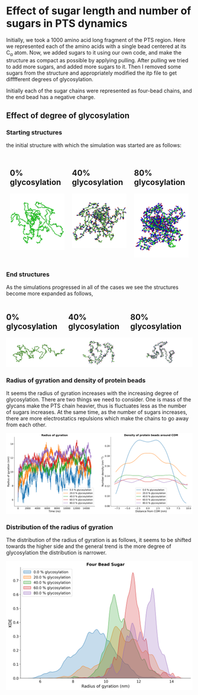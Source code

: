 # Effect of sugar length and number of sugars in PTS dynamics

Initially, we took a 1000 amino acid long fragment of the PTS region. Here we represented each of the amino acids with a single bead centered at its C<sub>&alpha;</sub> atom. Now, we added sugars to it using our own code, and make the structure as compact as possible by applying pulling. After pulling we tried to add more sugars, and added more sugars to it. Then I removed some sugars from the structure and appropriately modified the itp file to get difffferent degrees of glycosylation.

Initially each of the sugar chains were represented as four-bead chains, and the end bead has a negative charge.

## Effect of degree of glycosylation

### __Starting structures__

the initial structure with which the simulation was started are as follows:

<div style="display: flex;">
    <div style="flex: 33.33%; padding: 10px;">
        <h2>0% glycosylation</h2>
        <img src="GLY.DEGREE/sugar_0.00.png" alt="Image 1" style="width: 100%;">
    </div>
    <div style="flex: 33.33%; padding: 10px;">
        <h2>40% glycosylation</h2>
        <img src="GLY.DEGREE/sugar_0.40.png" alt="Image 2" style="width: 100%;">
    </div>
    <div style="flex: 33.33%; padding: 10px;">
        <h2>80% glycosylation</h2>
        <img src="GLY.DEGREE/sugar_0.80.png" alt="Image 3" style="width: 100%;">
    </div>
</div>


### __End structures__

As the simulations progressed in all of the cases we see the structures become more expanded as follows,

<div style="display: flex; justify-content: space-between;">
    <div>
        <h2>0% glycosylation</h2>
        <img src="GLY.DEGREE/sugar_0.00_last.png" alt="Image 1" style="width: 100%;">
    </div>
    <div>
        <h2>40% glycosylation</h2>
        <img src="GLY.DEGREE/sugar_0.40_last.png" alt="Image 2" style="width: 100%;">
    </div>
    <div>
        <h2>80% glycosylation</h2>
        <img src="GLY.DEGREE/sugar_0.80_last.png" alt="Image 2" style="width: 100%;">
    </div>
</div>

### __Radius of gyration and density of protein beads__

It seems the radius of gyration increases with the increasing degree of glycosylation. There are two things we need to consider. One is mass of the glycans make the PTS chain heavier, thus is fluctuates less as the number of sugars increases. At the same time, as the number of sugars increases, there are more electrostatics repulsions which make the chains to go away from each other.

![Image Alt Text](GLY.DEGREE/rg_plot_four_nead.png)

### __Distribution of the radius of gyration__


The distribution of the radius of gyration is as follows, it seems to be shifted towards the higher side and the general trend is the more degree of glycosylation the distribution is narrower. 

![Image Alt Text](GLY.DEGREE/rg_distribution_four_bead.png)



